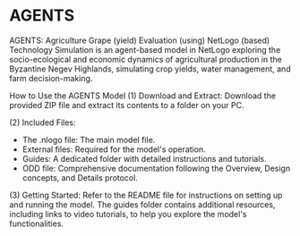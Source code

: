 # AGENTS
AGENTS: Agriculture Grape (yield) Evaluation (using) NetLogo (based) Technology Simulation is an agent-based model in NetLogo exploring the socio-ecological and economic dynamics of agricultural production in the Byzantine Negev Highlands, simulating crop yields, water management, and farm decision-making.

How to Use the AGENTS Model
(1) Download and Extract:
Download the provided ZIP file and extract its contents to a folder on your PC.

(2) Included Files:
- The .nlogo file: The main model file.
- External files: Required for the model's operation.
- Guides: A dedicated folder with detailed instructions and tutorials.
- ODD file: Comprehensive documentation following the Overview, Design concepts, and Details protocol.

(3) Getting Started:
Refer to the README file for instructions on setting up and running the model. The guides folder contains additional resources, including links to video tutorials, to help you explore the model's functionalities.
